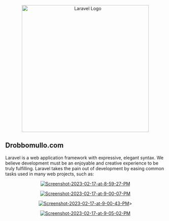 <p align="center"><a href="https://laravel.com" target="_blank"><img src="https://raw.githubusercontent.com/laravel/art/master/logo-lockup/5%20SVG/2%20CMYK/1%20Full%20Color/laravel-logolockup-cmyk-red.svg" width="400" alt="Laravel Logo"></a></p>



## Drobbomullo.com

Laravel is a web application framework with expressive, elegant syntax. We believe development must be an enjoyable and creative experience to be truly fulfilling. Laravel takes the pain out of development by easing common tasks used in many web projects, such as:



<p align="center"><a href="https://ibb.co/k4SMWL1"><img src="https://i.ibb.co/Pc6tf2Q/Screenshot-2023-02-17-at-8-59-27-PM.png" alt="Screenshot-2023-02-17-at-8-59-27-PM" border="0"></a></p>


<p align="center"><a href="https://ibb.co/FYq3x9Z"><img src="https://i.ibb.co/3FYdrw6/Screenshot-2023-02-17-at-9-00-07-PM.png" alt="Screenshot-2023-02-17-at-9-00-07-PM" border="0"></a></p>

<p align="center"><a href="https://ibb.co/74bFKnH"><img src="https://i.ibb.co/ZmNCxB3/Screenshot-2023-02-17-at-9-00-43-PM.png" alt="Screenshot-2023-02-17-at-9-00-43-PM" border="0"></a>></p>

<p align="center"><a href="https://ibb.co/FnrRQyF"><img src="https://i.ibb.co/stf8TNZ/Screenshot-2023-02-17-at-9-05-02-PM.png" alt="Screenshot-2023-02-17-at-9-05-02-PM" border="0"></a></p>

